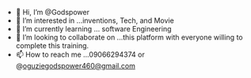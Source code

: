 - 👋 Hi, I’m @Godspower
- 👀 I’m interested in ...inventions, Tech, and Movie
- 🌱 I’m currently learning ... software Engineering 
- 💞️ I’m looking to collaborate on ...this platform with everyone willing to complete this training.
- 📫 How to reach me ...09066294374 or @oguziegodspower460@gmail.com 

<!---
Godspen1/Godspen1 is a ✨ special ✨ repository because its `README.md` (this file) appears on your GitHub profile.
You can click the Preview link to take a look at your changes.
--->
